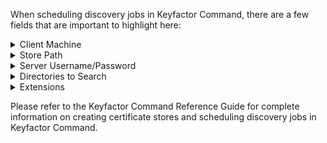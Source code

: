 When scheduling discovery jobs in Keyfactor Command, there are a few fields that are important to highlight here:  

<details>
<summary>Client Machine</summary>

For Linux orchestrated servers, "Client Machine" should be the DNS name or IP address of the remote orchestrated server, while for Windows orchestratred servers, it should be the following URL format: protocol://dns-or-ip:port, where
* protocol is http or https, whatever your WinRM configuration uses
* dns-or-ip is the DNS name or IP address of the server
* port is the port WinRM is running under, usually 5985 for http and 5986 for https.

Example: https://myserver.mydomain.com:5986

If running as an agent (accessing stores on the server where the Universal Orchestrator Services is installed ONLY), Client Machine can be entered as stated above, OR you can bypass SSH/WinRM and access the local file system directly by adding "|LocalMachine" to the end of your value for Client Machine, for example "1.1.1.1|LocalMachine".  In this instance the value to the left of the pipe (|) is ignored.  It is important to make sure the values for Client Machine and Store Path together are unique for each certificate store created, as Keyfactor Command requires the Store Type you select, along with Client Machine, and Store Path together must be unique.  To ensure this, it is good practice to put the full DNS or IP Address to the left of the | character when setting up a cerificate store that will accessed without a WinRM/SSH connection.  

</details>

<details>
<summary>Store Path</summary>

For Linux orchestrated servers, "StorePath" will begin with a forward slash (/) and contain the full path and file name, including file extension if one exists (i.e. /folder/path/storename.ext).  For Windows orchestrated servers, it should be the full path and file name, including file extension if one exists, beginning with a drive letter (i.e. c:\folder\path\storename.ext).  

</details>

<details>
<summary>Server Username/Password</summary>

A username and password (or valid PAM key if the username and/or password is stored in a KF Command configured PAM integration).  The password can be an SSH private key if connecting via SSH to a server using SSH private key authentication.  If acting as an *agent* using local file access, just check "No Value" for the username and password.

</details>
<details>
<summary>Directories to Search</summary>

Enter one or more comma delimitted file paths to search (please reference the Keyfactor Command Reference Guide for more information), but there is also a special value that can be used on Windows orchestrated servers instead - "fullscan".  Entering fullscan in this field will tell the RemoteFile discovery job to search all available drive letters at the root and recursively search all of them for files matching the other search criteria.

</details>

<details>
<summary>Extensions</summary>

In addition to entering one or more comma delimitted extensions to search for (please reference the Keyfactor Command Reference Guide for more information), a reserved value of "noext" can be used that will cause the RemoteFile discovery job to search for files that do not have an extension.  This value can be chained with other extensions using the comma delimiter.  For example, entering pem,jks,noext will cause the RemoteFile discovery job to return file locations with extensions of "pem", "jks", *and* files that do not have extensions.  

</details>

Please refer to the Keyfactor Command Reference Guide for complete information on creating certificate stores and scheduling discovery jobs in Keyfactor Command.  

